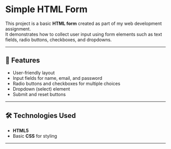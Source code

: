 # Simple HTML Form

This project is a basic **HTML form** created as part of my web development assignment.  
It demonstrates how to collect user input using form elements such as text fields, radio buttons, checkboxes, and dropdowns.

---

## 🧾 Features
- User-friendly layout
- Input fields for name, email, and password
- Radio buttons and checkboxes for multiple choices
- Dropdown (select) element
- Submit and reset buttons

---

## 🛠️ Technologies Used
- **HTML5**
-  Basic **CSS** for styling

---
